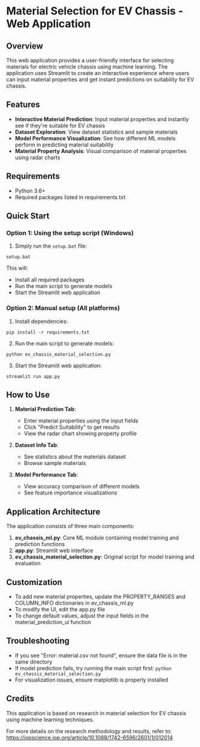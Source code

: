 # Material Selection for EV Chassis - Web Application

## Overview
This web application provides a user-friendly interface for selecting materials for electric vehicle chassis using machine learning. The application uses Streamlit to create an interactive experience where users can input material properties and get instant predictions on suitability for EV chassis.

## Features
- **Interactive Material Prediction**: Input material properties and instantly see if they're suitable for EV chassis
- **Dataset Exploration**: View dataset statistics and sample materials
- **Model Performance Visualization**: See how different ML models perform in predicting material suitability
- **Material Property Analysis**: Visual comparison of material properties using radar charts

## Requirements
- Python 3.6+
- Required packages listed in requirements.txt

## Quick Start

### Option 1: Using the setup script (Windows)
1. Simply run the `setup.bat` file:
```
setup.bat
```
This will:
- Install all required packages
- Run the main script to generate models
- Start the Streamlit web application

### Option 2: Manual setup (All platforms)
1. Install dependencies:
```
pip install -r requirements.txt
```

2. Run the main script to generate models:
```
python ev_chassis_material_selection.py
```

3. Start the Streamlit web application:
```
streamlit run app.py
```

## How to Use
1. **Material Prediction Tab**:
   - Enter material properties using the input fields
   - Click "Predict Suitability" to get results
   - View the radar chart showing property profile

2. **Dataset Info Tab**:
   - See statistics about the materials dataset
   - Browse sample materials

3. **Model Performance Tab**: 
   - View accuracy comparison of different models
   - See feature importance visualizations

## Application Architecture
The application consists of three main components:

1. **ev_chassis_ml.py**: Core ML module containing model training and prediction functions
2. **app.py**: Streamlit web interface
3. **ev_chassis_material_selection.py**: Original script for model training and evaluation

## Customization
- To add new material properties, update the PROPERTY_RANGES and COLUMN_INFO dictionaries in ev_chassis_ml.py
- To modify the UI, edit the app.py file
- To change default values, adjust the input fields in the material_prediction_ui function

## Troubleshooting
- If you see "Error: material.csv not found", ensure the data file is in the same directory
- If model prediction fails, try running the main script first: `python ev_chassis_material_selection.py`
- For visualization issues, ensure matplotlib is properly installed

## Credits
This application is based on research in material selection for EV chassis using machine learning techniques.

For more details on the research methodology and results, refer to:
https://iopscience.iop.org/article/10.1088/1742-6596/2601/1/012014 